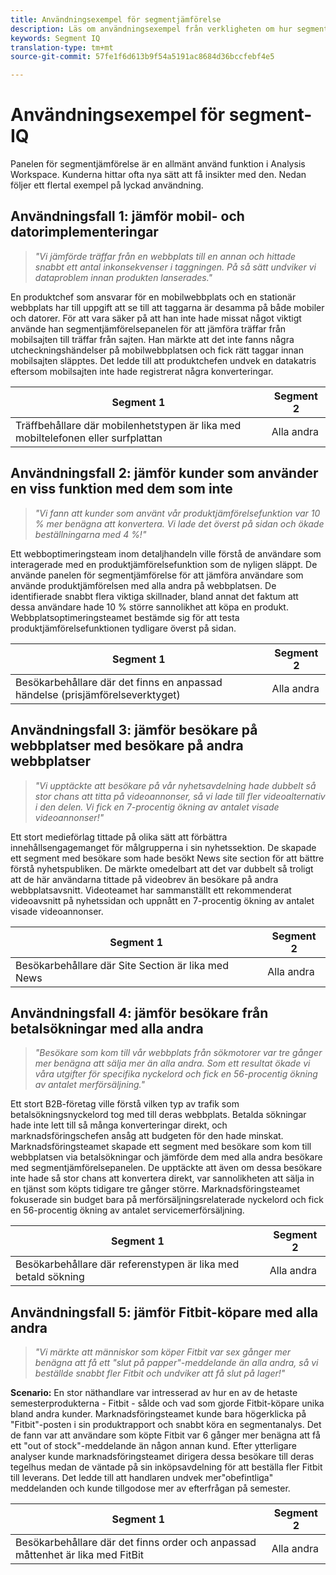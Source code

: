 ```yaml
---
title: Användningsexempel för segmentjämförelse
description: Läs om användningsexempel från verkligheten om hur segmentjämförelsepanelen kan användas för att få insikt i marknadsföringsstrategin.
keywords: Segment IQ
translation-type: tm+mt
source-git-commit: 57fe1f6d613b9f54a5191ac8684d36bccfebf4e5

---
```



# Användningsexempel för segment-IQ

Panelen för segmentjämförelse är en allmänt använd funktion i Analysis Workspace. Kunderna hittar ofta nya sätt att få insikter med den. Nedan följer ett flertal exempel på lyckad användning.

## Användningsfall 1: jämför mobil- och datorimplementeringar

> *&quot;Vi jämförde träffar från en webbplats till en annan och hittade snabbt ett antal inkonsekvenser i taggningen. På så sätt undviker vi dataproblem innan produkten lanserades.&quot;*

En produktchef som ansvarar för en mobilwebbplats och en stationär webbplats har till uppgift att se till att taggarna är desamma på både mobiler och datorer. För att vara säker på att han inte hade missat något viktigt använde han segmentjämförelsepanelen för att jämföra träffar från mobilsajten till träffar från sajten. Han märkte att det inte fanns några utcheckningshändelser på mobilwebbplatsen och fick rätt taggar innan mobilsajten släpptes. Det ledde till att produktchefen undvek en datakatris eftersom mobilsajten inte hade registrerat några konverteringar.

| Segment 1 | Segment 2 |
|--- |--- |
| Träffbehållare där mobilenhetstypen är lika med mobiltelefonen eller surfplattan | Alla andra |

## Användningsfall 2: jämför kunder som använder en viss funktion med dem som inte

> *&quot;Vi fann att kunder som använt vår produktjämförelsefunktion var 10 % mer benägna att konvertera. Vi lade det överst på sidan och ökade beställningarna med 4 %!&quot;*

Ett webboptimeringsteam inom detaljhandeln ville förstå de användare som interagerade med en produktjämförelsefunktion som de nyligen släppt. De använde panelen för segmentjämförelse för att jämföra användare som använde produktjämförelsen med alla andra på webbplatsen. De identifierade snabbt flera viktiga skillnader, bland annat det faktum att dessa användare hade 10 % större sannolikhet att köpa en produkt. Webbplatsoptimeringsteamet bestämde sig för att testa produktjämförelsefunktionen tydligare överst på sidan.

| Segment 1 | Segment 2 |
|--- |--- |
| Besökarbehållare där det finns en anpassad händelse (prisjämförelseverktyget) | Alla andra |

## Användningsfall 3: jämför besökare på webbplatser med besökare på andra webbplatser

> *&quot;Vi upptäckte att besökare på vår nyhetsavdelning hade dubbelt så stor chans att titta på videoannonser, så vi lade till fler videoalternativ i den delen. Vi fick en 7-procentig ökning av antalet visade videoannonser!&quot;*

Ett stort medieförlag tittade på olika sätt att förbättra innehållsengagemanget för målgrupperna i sin nyhetssektion. De skapade ett segment med besökare som hade besökt News site section för att bättre förstå nyhetspubliken. De märkte omedelbart att det var dubbelt så troligt att de här användarna tittade på videobrev än besökare på andra webbplatsavsnitt. Videoteamet har sammanställt ett rekommenderat videoavsnitt på nyhetssidan och uppnått en 7-procentig ökning av antalet visade videoannonser.

| Segment 1 | Segment 2 |
|--- |--- |
| Besökarbehållare där Site Section är lika med News | Alla andra |

## Användningsfall 4: jämför besökare från betalsökningar med alla andra

> *&quot;Besökare som kom till vår webbplats från sökmotorer var tre gånger mer benägna att sälja mer än alla andra. Som ett resultat ökade vi våra utgifter för specifika nyckelord och fick en 56-procentig ökning av antalet merförsäljning.&quot;*

Ett stort B2B-företag ville förstå vilken typ av trafik som betalsökningsnyckelord tog med till deras webbplats. Betalda sökningar hade inte lett till så många konverteringar direkt, och marknadsföringschefen ansåg att budgeten för den hade minskat. Marknadsföringsteamet skapade ett segment med besökare som kom till webbplatsen via betalsökningar och jämförde dem med alla andra besökare med segmentjämförelsepanelen. De upptäckte att även om dessa besökare inte hade så stor chans att konvertera direkt, var sannolikheten att sälja in en tjänst som köpts tidigare tre gånger större. Marknadsföringsteamet fokuserade sin budget bara på merförsäljningsrelaterade nyckelord och fick en 56-procentig ökning av antalet servicemerförsäljning.

| Segment 1 | Segment 2 |
|--- |--- |
| Besökarbehållare där referenstypen är lika med betald sökning | Alla andra |

## Användningsfall 5: jämför Fitbit-köpare med alla andra

> *&quot;Vi märkte att människor som köper Fitbit var sex gånger mer benägna att få ett &quot;slut på papper&quot;-meddelande än alla andra, så vi beställde snabbt fler Fitbit och undviker att få slut på lager!&quot;*

**Scenario:** En stor näthandlare var intresserad av hur en av de hetaste semesterprodukterna - Fitbit - sålde och vad som gjorde Fitbit-köpare unika bland andra kunder. Marknadsföringsteamet kunde bara högerklicka på &quot;Fitbit&quot;-posten i sin produktrapport och snabbt köra en segmentanalys. Det de fann var att användare som köpte Fitbit var 6 gånger mer benägna att få ett &quot;out of stock&quot;-meddelande än någon annan kund. Efter ytterligare analyser kunde marknadsföringsteamet dirigera dessa besökare till deras tegelhus medan de väntade på sin inköpsavdelning för att beställa fler Fitbit till leverans. Det ledde till att handlaren undvek mer&quot;obefintliga&quot; meddelanden och kunde tillgodose mer av efterfrågan på semester.

| Segment 1 | Segment 2 |
|--- |--- |
| Besökarbehållare där det finns order och anpassad måttenhet är lika med FitBit | Alla andra |
